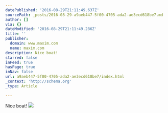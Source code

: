 ```yaml
---
datePublished: '2016-08-29T21:11:49.637Z'
sourcePath: _posts/2016-08-29-a9aeb447-5f00-4705-ada2-ae3ecd618be7.md
author: []
via: {}
dateModified: '2016-08-29T21:11:49.286Z'
title: ''
publisher:
  domain: www.maxim.com
  name: maxim.com
description: Nice boat!
starred: false
inFeed: true
hasPage: true
inNav: false
url: a9aeb447-5f00-4705-ada2-ae3ecd618be7/index.html
_context: 'http://schema.org'
_type: Article

---
```

Nice boat!
![](https://imgflo.herokuapp.com/graph/2b2431f8e7ba7b0/b7ddef386e8545dae20017678eb5fb8a/noop.jpg?input=http%3A%2F%2Fa5.files.maxim.com%2Fimage%2Fupload%2Fc_fit%2Ccs_srgb%2Cdpr_2.0%2Cq_40%2Cw_620%2FMTQwOTgyNzQ4NDM2MzA5MzY4.jpg)